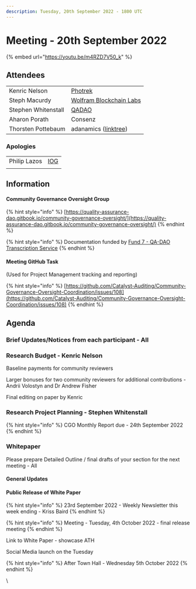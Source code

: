 ```yaml
---
description: Tuesday, 20th September 2022 - 1800 UTC
---
```


# Meeting - 20th September 2022

{% embed url="https://youtu.be/m4RZD7V50_k" %}

## Attendees

|                     |                                                                   |
| ------------------- | ----------------------------------------------------------------- |
| Kenric Nelson       | [Photrek](https://photrek.world/)                                 |
| Steph Macurdy       | [Wolfram Blockchain Labs](https://www.wolframblockchainlabs.com/) |
| Stephen Whitenstall | [QADAO](https://quality-assurance-dao.github.io/)                 |
| Aharon Porath       | Consenz                                                           |
| Thorsten Pottebaum  | adanamics ([linktree](https://linktr.ee/adanamics))               |

### Apologies

|              |                                             |
| ------------ | ------------------------------------------- |
| Philip Lazos | [IOG](https://iohk.io/jp/team/philip-lazos) |
|              |                                             |

## Information

#### Community Governance Oversight Group

{% hint style="info" %}
[https://quality-assurance-dao.gitbook.io/community-governance-oversight/](https://quality-assurance-dao.gitbook.io/community-governance-oversight/)
{% endhint %}

{% hint style="info" %}
Documentation funded by [Fund 7 - QA-DAO Transcription Service](https://cardano.ideascale.com/c/idea/383492)
{% endhint %}

#### Meeting GitHub Task

(Used for Project Management tracking and reporting)

{% hint style="info" %}
[https://github.com/Catalyst-Auditing/Community-Governance-Oversight-Coordination/issues/108](https://github.com/Catalyst-Auditing/Community-Governance-Oversight-Coordination/issues/108)
{% endhint %}

## Agenda <a href="#docs-internal-guid-6712eba1-7fff-caa3-86cf-70c6b25b09b4" id="docs-internal-guid-6712eba1-7fff-caa3-86cf-70c6b25b09b4"></a>

### Brief Updates/Notices from each participant - All <a href="#docs-internal-guid-fe2ac060-7fff-1af0-bd95-10c20ff5f98a" id="docs-internal-guid-fe2ac060-7fff-1af0-bd95-10c20ff5f98a"></a>

### Research Budget - Kenric Nelson

Baseline payments for community reviewers

Larger bonuses for two community reviewers for additional contributions - Andrii Volostyn and Dr Andrew Fisher

Final editing on paper by Kenric

### Research Project Planning - Stephen Whitenstall

{% hint style="info" %}
CGO Monthly Report due -  24th September 2022
{% endhint %}

### Whitepaper

Please prepare Detailed Outline / final drafts of your section for the next meeting - All

#### General Updates&#x20;

#### Public Release of White Paper&#x20;

{% hint style="info" %}
23rd September 2022 - Weekly Newsletter this week ending - Kriss Baird&#x20;
{% endhint %}

{% hint style="info" %}
Meeting - Tuesday, 4th October 2022 - final release meeting&#x20;
{% endhint %}

Link to White Paper - showcase ATH&#x20;

Social Media launch on the Tuesday&#x20;

{% hint style="info" %}
After Town Hall - Wednesday 5th October 2022
{% endhint %}

\
